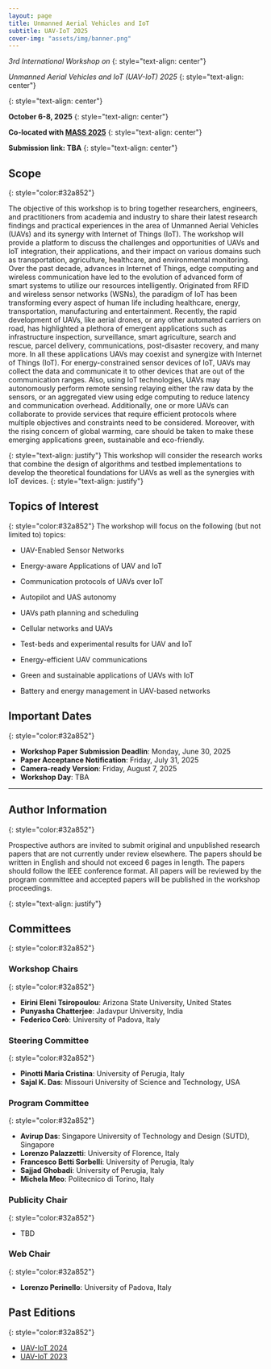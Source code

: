 ```yaml
---
layout: page
title: Unmanned Aerial Vehicles and IoT
subtitle: UAV-IoT 2025
cover-img: "assets/img/banner.png"
---
```





_3rd International Workshop on_
{: style="text-align: center"}

_Unmanned Aerial Vehicles and IoT (UAV-IoT) 2025_
{: style="text-align: center"}

<!-- Padova, Italy -->
{: style="text-align: center"}

**October 6-8, 2025**
{: style="text-align: center"}

**Co-located with [MASS 2025](https://ieeemass2025.github.io/ieeemass2025/index.html)**
{: style="text-align: center"}

**Submission link: TBA**
{: style="text-align: center"}


## Scope
{: style="color:#32a852"}

The objective of this workshop is to bring together researchers, engineers, and practitioners from academia and industry to share their latest research findings and practical experiences in the area of Unmanned Aerial Vehicles (UAVs) and its synergy with Internet of Things (IoT). The workshop will provide a platform to discuss the challenges and opportunities of UAVs and IoT integration, their applications, and their impact on various domains such as transportation, agriculture, healthcare, and environmental monitoring. 
Over the past decade, advances in Internet of Things, edge computing and wireless communication have led to the evolution of advanced form of smart systems to utilize our resources intelligently. Originated from RFID and wireless sensor networks (WSNs), the paradigm of IoT has been transforming every aspect of human life including healthcare, energy, transportation, manufacturing and entertainment. Recently, the rapid development of UAVs, like aerial drones, or any other automated carriers on road, has highlighted a plethora of emergent applications such as infrastructure inspection, surveillance, smart agriculture, search and rescue, parcel delivery, communications, post-disaster recovery, and many more. In all these applications UAVs may coexist and synergize with Internet of Things (IoT). For energy-constrained sensor devices of IoT, UAVs may collect the data and communicate it to other devices that are out of the communication ranges. Also, using IoT technologies, UAVs may autonomously perform remote sensing relaying either the raw data by the sensors, or an aggregated view using edge computing to reduce latency and communication overhead. Additionally, one or more UAVs can collaborate to provide services that require efficient protocols where multiple objectives and constraints need to be considered. Moreover, with the rising concern of global warming, care should be taken to make these emerging applications green, sustainable and eco-friendly.

{: style="text-align: justify"}
This workshop will consider the research works that combine the design of algorithms and testbed implementations to develop the theoretical foundations for UAVs as well as the synergies with IoT devices. 
{: style="text-align: justify"}
## Topics of Interest
{: style="color:#32a852"}
The workshop will focus on the following (but not limited
to) topics:

- UAV-Enabled Sensor Networks
  
- Energy-aware Applications of UAV and IoT
  
- Communication protocols of UAVs over IoT
  
- Autopilot and UAS autonomy
  
- UAVs path planning and scheduling
  
- Cellular networks and UAVs
  
- Test-beds and experimental results for UAV and IoT
  
- Energy-efficient UAV communications
  
- Green and sustainable applications of UAVs with IoT
  
- Battery and energy management in UAV-based networks

## Important Dates
{: style="color:#32a852"}

- **Workshop Paper Submission Deadlin**: Monday, June 30, 2025
- **Paper Acceptance Notification**:  Friday, July 31, 2025 
- **Camera-ready Version**: Friday, August 7, 2025 <!--firm - [Instructions](https://ieeemass2025.github.io/ieeemass2025/submission.html) -->
- **Workshop Day**: TBA


* * *

## Author Information
{: style="color:#32a852"}

Prospective authors are invited to submit original and unpublished research papers that
are not currently under review elsewhere. The papers should be written in English and
should not exceed 6 pages in length. The papers should follow the IEEE conference
format. All papers will be reviewed by the program committee and accepted papers will
be published in the workshop proceedings.

{: style="text-align: justify"}

## Committees
{: style="color:#32a852"}

### Workshop Chairs
{: style="color:#32a852"}
- **Eirini Eleni Tsiropoulou**: Arizona State University, United States
- **Punyasha Chatterjee**: Jadavpur University, India
- **Federico Corò**: University of Padova, Italy

### Steering Committee
{: style="color:#32a852"}
- **Pinotti Maria Cristina**: University of Perugia, Italy
- **Sajal K. Das**: Missouri University of Science and Technology, USA

  
### Program Committee
{: style="color:#32a852"}
- **Avirup Das**: Singapore University of Technology and Design (SUTD), Singapore
- **Lorenzo Palazzetti**: University of Florence, Italy
- **Francesco Betti Sorbelli**: University of Perugia, Italy
- **Sajjad Ghobadi**: University of Perugia, Italy
- **Michela Meo**: Politecnico di Torino, Italy


### Publicity Chair
{: style="color:#32a852"}
- TBD

### Web Chair
{: style="color:#32a852"}
- **Lorenzo Perinello**: University of Padova, Italy

<!-- ## Accepted Papers
{: style="color:#32a852"} 
  
## Program
{: style="color:#32a852"}
-->

## Past Editions
{: style="color:#32a852"}
- [UAV-IoT 2024](https://iwuav-iot.github.io/)
- [UAV-IoT 2023](https://sites.google.com/view/ieee-mass-uav-iot-2023/home)
